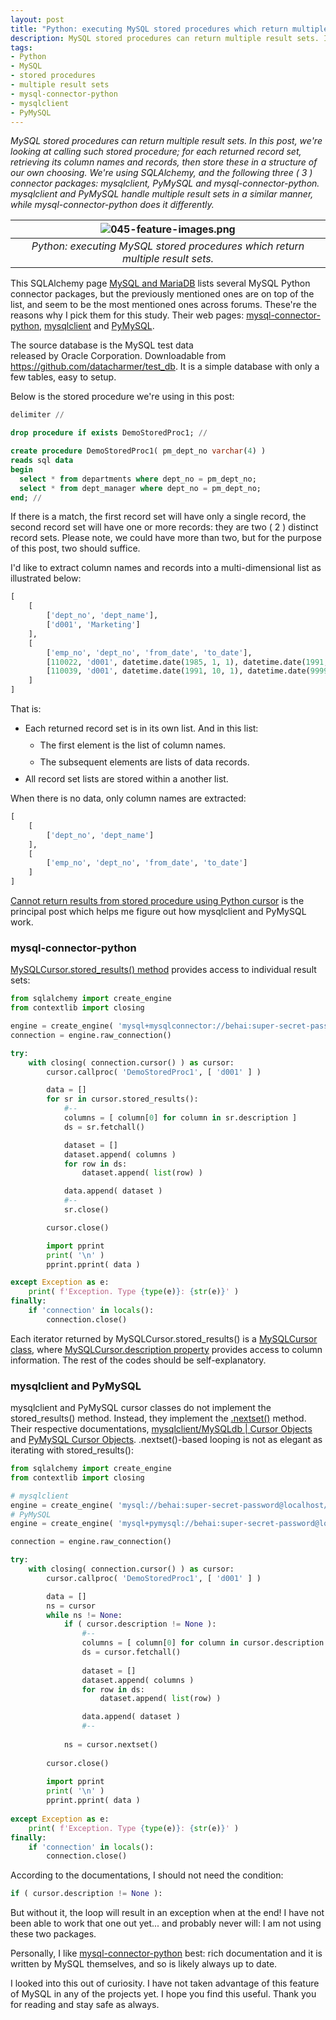 ```yaml
---
layout: post
title: "Python: executing MySQL stored procedures which return multiple result sets."
description: MySQL stored procedures can return multiple result sets. In this post, we're looking at calling such stored procedure; for each returned record set, retrieving its column names and records, then store these in a structure of our own choosing. We're using SQLAlchemy, and the following three ( 3 ) connector packages, mysqlclient, PyMySQL and mysql-connector-python. mysqlclient and PyMySQL handle multiple result sets in a similar manner, while mysql-connector-python does it differently.
tags:
- Python
- MySQL 
- stored procedures
- multiple result sets
- mysql-connector-python
- mysqlclient
- PyMySQL
---
```


*MySQL stored procedures can return multiple result sets. In this post, we're looking at calling such stored procedure; for each returned record set, retrieving its column names and records, then store these in a structure of our own choosing. We're using SQLAlchemy, and the following three ( 3 ) connector packages: mysqlclient, PyMySQL and mysql-connector-python. mysqlclient and PyMySQL handle multiple result sets in a similar manner, while mysql-connector-python does it differently.*

| ![045-feature-images.png](https://behainguyen.files.wordpress.com/2022/11/045-feature-images.png) |
|:--:|
| *Python: executing MySQL stored procedures which return multiple result sets.* |

This SQLAlchemy page 
<a href="https://docs.sqlalchemy.org/en/20/dialects/mysql.html"
title="MySQL and MariaDB" target="_blank">MySQL and MariaDB</a>
lists several MySQL Python connector packages, but the previously
mentioned ones are on top of the list, and seem to be the most 
mentioned ones across forums. These're the reasons why I pick 
them for this study. Their web pages: 
<a href="https://pypi.org/project/mysql-connector-python/"
title="mysql-connector-python" target="_blank">mysql-connector-python</a>, 
<a href="https://pypi.org/project/mysqlclient/" title="mysqlclient" target="_blank">mysqlclient</a>
and 
<a href="https://pypi.org/project/PyMySQL/" title="PyMySQL" target="_blank">PyMySQL</a>.

The source database is the
<span class="keyword">
MySQL test data </span>		
released by Oracle Corporation. Downloadable from
<a href="https://github.com/datacharmer/test_db" title="MySQL test data " target="_blank">https://github.com/datacharmer/test_db</a>.
It is a simple database with only a few tables, easy to setup.

Below is the stored procedure we're using in this post:

```sql
delimiter //

drop procedure if exists DemoStoredProc1; //

create procedure DemoStoredProc1( pm_dept_no varchar(4) )
reads sql data
begin
  select * from departments where dept_no = pm_dept_no;
  select * from dept_manager where dept_no = pm_dept_no;
end; //
```

If there is a match, the first record set will have only 
a single record, the second record set will have one or more
records: they are two ( 2 ) distinct record sets. Please note,
we could have more than two, but for the purpose of this post, 
two should suffice.

I'd like to extract column names and records into a 
multi-dimensional list as illustrated below:

```python
[
    [
        ['dept_no', 'dept_name'], 
        ['d001', 'Marketing']
    ],
    [
        ['emp_no', 'dept_no', 'from_date', 'to_date'],
        [110022, 'd001', datetime.date(1985, 1, 1), datetime.date(1991, 10, 1)],
        [110039, 'd001', datetime.date(1991, 10, 1), datetime.date(9999, 1, 1)]
    ]
]
```

That is:

<ul>
<li style="margin-top:5px;">
Each returned record set is in its own list. And in this list:
<ul>
<li style="margin-top:10px;">
The first element is the list of column names.
</li>
<li style="margin-top:10px;">
The subsequent elements are lists of data records.
</li>
</ul>
</li>

<li style="margin-top:10px;">
All record set lists are stored within a another list.
</li>
</ul>

When there is no data, only column names are extracted:

```python
[
    [
        ['dept_no', 'dept_name']
    ], 
    [
        ['emp_no', 'dept_no', 'from_date', 'to_date']
    ]
]
```

<a href="https://stackoverflow.com/questions/15320265/cannot-return-results-from-stored-procedure-using-python-cursor"
title="Cannot return results from stored procedure using Python cursor"
target="_blank">Cannot return results from stored procedure using Python cursor</a>
is the principal post which helps me figure out how 
 <span class="keyword">
mysqlclient</span> and 
<span class="keyword">
PyMySQL</span> work.

<h3>mysql-connector-python</h3>

<a href="https://dev.mysql.com/doc/connector-python/en/connector-python-api-mysqlcursor-stored-results.html"
title="MySQLCursor.stored_results() method" target="_blank">MySQLCursor.stored_results() method</a>
provides access to individual result sets:

```python
from sqlalchemy import create_engine
from contextlib import closing

engine = create_engine( 'mysql+mysqlconnector://behai:super-secret-password@localhost/employees', echo = False )
connection = engine.raw_connection()

try:
    with closing( connection.cursor() ) as cursor:
        cursor.callproc( 'DemoStoredProc1', [ 'd001' ] )

        data = []
        for sr in cursor.stored_results():
            #-- 
            columns = [ column[0] for column in sr.description ]
            ds = sr.fetchall()

            dataset = []
            dataset.append( columns )
            for row in ds:
                dataset.append( list(row) )

            data.append( dataset )
            #--
            sr.close()

        cursor.close()

        import pprint
        print( '\n' )
        pprint.pprint( data )

except Exception as e:
    print( f'Exception. Type {type(e)}: {str(e)}' )
finally:
    if 'connection' in locals():
        connection.close()
```

Each iterator returned by <span class="keyword">
MySQLCursor.stored_results()</span> is a
<a href="https://dev.mysql.com/doc/connector-python/en/connector-python-api-mysqlcursor.html"
title="MySQLCursor class" target="_blank">MySQLCursor class</a>, where
<a href="https://dev.mysql.com/doc/connector-python/en/connector-python-api-mysqlcursor-description.html"
title="MySQLCursor.description property" target="_blank">MySQLCursor.description property</a>
provides access to column information. The rest of the codes should be self-explanatory.

<h3>mysqlclient and PyMySQL</h3>

<span class="keyword">
mysqlclient</span> and 
<span class="keyword">
PyMySQL</span> cursor classes do not implement the 
<span class="keyword">
stored_results()</span> method. Instead, they implement the
<a href="https://peps.python.org/pep-0249/#nextset"
title=".nextset()" target="_blank">.nextset()</a> method.
Their respective documentations, 
<a href="https://github.com/PyMySQL/mysqlclient/blob/main/doc/user_guide.rst#cursor-objects"
title="mysqlclient/MySQLdb | Cursor Objects" target="_blank">mysqlclient/MySQLdb | Cursor Objects</a>
and 
<a href="https://pymysql.readthedocs.io/en/latest/modules/cursors.html"
title="PyMySQL Cursor Objects" target="_blank">PyMySQL Cursor Objects</a>.

<span class="keyword">
.nextset()</span>-based looping is not as elegant as iterating with
<span class="keyword">
stored_results()</span>:

```python
from sqlalchemy import create_engine
from contextlib import closing

# mysqlclient
engine = create_engine( 'mysql://behai:super-secret-password@localhost/employees', echo = False )
# PyMySQL
engine = create_engine( 'mysql+pymysql://behai:super-secret-password@localhost/employees', echo = False )

connection = engine.raw_connection()

try:
    with closing( connection.cursor() ) as cursor:
        cursor.callproc( 'DemoStoredProc1', [ 'd001' ] )

        data = []
        ns = cursor
        while ns != None:
            if ( cursor.description != None ):
                #--
                columns = [ column[0] for column in cursor.description ]
                ds = cursor.fetchall()				
				
                dataset = []
                dataset.append( columns )
                for row in ds:
                    dataset.append( list(row) )

                data.append( dataset )
                #--
				
            ns = cursor.nextset()
			
        cursor.close()
		
        import pprint
        print( '\n' )
        pprint.pprint( data )
			
except Exception as e:
    print( f'Exception. Type {type(e)}: {str(e)}' )
finally:
    if 'connection' in locals():
        connection.close()
```

According to the documentations, I should not need the condition:

```python
if ( cursor.description != None ):
```

But without it, the loop will result in an exception when at the end!
I have not been able to work that one out yet... and probably never
will: I am not using these two packages.

Personally, I like 
<a href="https://pypi.org/project/mysql-connector-python/"
title="mysql-connector-python" target="_blank">mysql-connector-python</a> best:
rich documentation and it is written by MySQL themselves, and
so is likely always up to date.

I looked into this out of curiosity. I have not taken advantage of this 
feature of MySQL in any of the projects yet. I hope you find this useful.
Thank you for reading and stay safe as always.